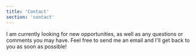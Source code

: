 ```yaml
---
title: 'Contact'
section: 'contact'
---
```


I am currently looking for new opportunities, as well as any questions or comments you may have. Feel free to send me an email and I'll get back to you as soon as possible!